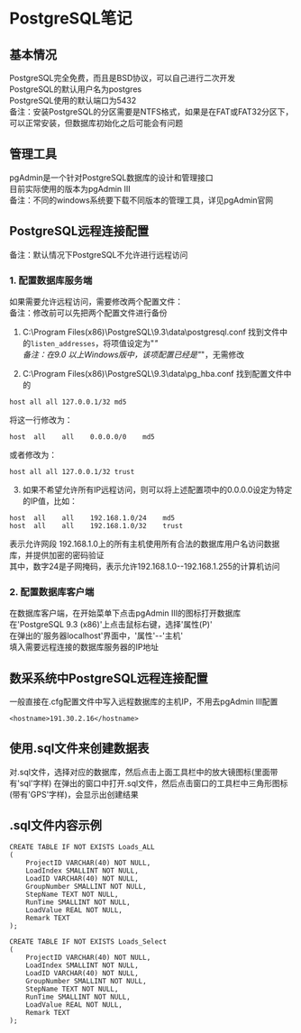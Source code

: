 # PostgreSQL笔记

## 基本情况
PostgreSQL完全免费，而且是BSD协议，可以自己进行二次开发  
PostgreSQL的默认用户名为postgres  
PostgreSQL使用的默认端口为5432  
备注：安装PostgreSQL的分区需要是NTFS格式，如果是在FAT或FAT32分区下，可以正常安装，但数据库初始化之后可能会有问题  


## 管理工具
pgAdmin是一个针对PostgreSQL数据库的设计和管理接口  
目前实际使用的版本为pgAdmin III  
备注：不同的windows系统要下载不同版本的管理工具，详见pgAdmin官网  


## PostgreSQL远程连接配置
备注：默认情况下PostgreSQL不允许进行远程访问  
### 1. 配置数据库服务端
如果需要允许远程访问，需要修改两个配置文件：  
备注：修改前可以先把两个配置文件进行备份  
1. C:\Program Files(x86)\PostgreSQL\9.3\data\postgresql.conf
找到文件中的```listen_addresses```，将项值设定为"*"  
备注：在9.0 以上Windows版中，该项配置已经是"*"，无需修改  

2. C:\Program Files(x86)\PostgreSQL\9.3\data\pg_hba.conf
找到配置文件中的
```
host all all 127.0.0.1/32 md5
```
将这一行修改为：
```
host  all    all    0.0.0.0/0    md5
```
或者修改为：
```
host all all 127.0.0.1/32 trust
```

3. 如果不希望允许所有IP远程访问，则可以将上述配置项中的0.0.0.0设定为特定的IP值，比如：
```
host  all    all    192.168.1.0/24    md5
host  all    all    192.168.1.0/32    trust
```
表示允许网段 192.168.1.0上的所有主机使用所有合法的数据库用户名访问数据库，并提供加密的密码验证  
其中，数字24是子网掩码，表示允许192.168.1.0--192.168.1.255的计算机访问  

### 2. 配置数据库客户端
在数据库客户端，在开始菜单下点击pgAdmin III的图标打开数据库  
在'PostgreSQL 9.3 (x86)'上点击鼠标右键，选择'属性(P)'  
在弹出的'服务器localhost'界面中，'属性'--'主机'  
填入需要远程连接的数据库服务器的IP地址  


## 数采系统中PostgreSQL远程连接配置
一般直接在.cfg配置文件中写入远程数据库的主机IP，不用去pgAdmin III配置  
```
<hostname>191.30.2.16</hostname>
```


## 使用.sql文件来创建数据表
对.sql文件，选择对应的数据库，然后点击上面工具栏中的放大镜图标(里面带有'sql'字样)
在弹出的窗口中打开.sql文件，然后点击窗口的工具栏中三角形图标(带有'GPS'字样)，会显示出创建结果


## .sql文件内容示例
```
CREATE TABLE IF NOT EXISTS Loads_ALL 
(
	ProjectID VARCHAR(40) NOT NULL, 
	LoadIndex SMALLINT NOT NULL, 
	LoadID VARCHAR(40) NOT NULL, 
	GroupNumber SMALLINT NOT NULL,
	StepName TEXT NOT NULL,
	RunTime SMALLINT NOT NULL,
	LoadValue REAL NOT NULL,
	Remark TEXT
);

CREATE TABLE IF NOT EXISTS Loads_Select 
(
	ProjectID VARCHAR(40) NOT NULL, 
	LoadIndex SMALLINT NOT NULL, 
	LoadID VARCHAR(40) NOT NULL, 
	GroupNumber SMALLINT NOT NULL,
	StepName TEXT NOT NULL,
	RunTime SMALLINT NOT NULL,
	LoadValue REAL NOT NULL,
	Remark TEXT
);
```